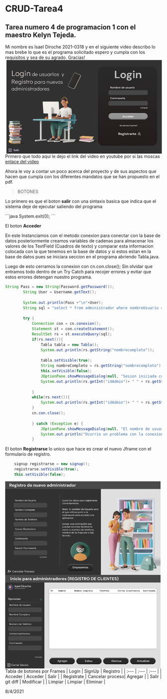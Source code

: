 <h1>CRUD-Tarea4</h1>
<h2>Tarea numero 4 de programacion 1 con el maestro Kelyn Tejeda.</h2>

Mi nombre es Isael Diroche 2021-0318 y en el siguiente video describo lo mas brebe lo que es el programa solicitado espero y cumpla con los requisitos y sea de su agrado. Gracias!  
<img src="MySQL_CRUD/src/mysql_crud/images/login_usuarios.png" width="500" height="300" align="right" title="Login del proyecto">

Primero que todo aqui le dejo el link del video en youtube por si las moscas <a href="https://youtu.be/1cw4r2YS49s">enlace del video </a> </br>

Ahora le voy a contar un poco acerca del proyecto y de sus aspectos que hacen que cumpla con los diferentes mandatos que se han propuesto en el pdf.


>BOTONES

<p>Lo primero es que el boton <b>salir</b> con una sintaxis basica que indica que el sistema deje de ejecutar saliendo del programa</p>
```java
System.exit(0);
```
</br>

<p>El boton <b>Acceder</b></p> En este Instanciamos con el metodo conexion para conectar con la base de datos posteriormente creamos variables de cadenas para almacenar los valores de los TextField (Cuadros de texto) y comparar esta informacion colocada con la que tenemos en la base de datos y si estos estan en la base de datos pues se iniciara seccion en el programa abriendo Tabla.java.</br>

Luego de esto cerramos la conexion con cn.con.close();  Sin olvidar que entramos todo dentro de un Try Catch para recojer errores y evitar que estos errores detengan nuestro programa.
```java
String Pass = new String(Password.getPassword());
        String User = Username.getText();
        
        System.out.println(Pass +"\n"+User);
        String sql = "select * from administrador where nombreUsuario = '" + User + "' and contrasena = '"+ Pass + "'";

        try {
            Connection con = cn.conexion();
            Statement st = con.createStatement();
            ResultSet rs = st.executeQuery(sql);
            if(rs.next()){
                Tabla tabla = new Tabla();
                System.out.println(rs.getString("nombrecompleto"));
                
                tabla.setVisible(true);
                String nombreCompleto = rs.getString("nombrecompleto");
                this.setVisible(false);
                JOptionPane.showMessageDialog(null, "Sesion iniciada correctamente!");
                System.out.println(rs.getInt("idAdmin")+ " " + rs.getString("nombrecompleto"));
                            
            }
            while(rs.next()){
                System.out.println(rs.getInt("idAdmin")+ " " + rs.getString("nombreUsuario"));
            }
            cn.con.close();

            } catch (Exception e) {
                JOptionPane.showMessageDialog(null, "El nombre de usuario o la contraseña es incorrecta.");
                System.out.println("Ocurrio un problema con la conexion " + e);
            }
```

El boton <b>Registrarse</b> lo unico que hace es crear el nuevo Jframe con el formulario de registro. 
```java
    signup registrarse = new signup();
    registrarse.setVisible(true);
    this.setVisible(false);
```

<img src="MySQL_CRUD/src/mysql_crud/images/registro_administradores2.png" width="500" height="300" align="left" title="Ingreso de administrador">



<img src="MySQL_CRUD/src/mysql_crud/images/inicio_administradores3.png" width="500" height="300" align="left" title="Registro del proyecto">





Tabla de botones por Frames
| Login      | SignUp          | Registro  |
| :---       | :---            | :---      |
| Acceder    | Acceder         | Salir     |
| Registrate | Cancelar proceso| Agregar   |
| Salir      | git diff        | Modificar |
| Limpiar    | Limpiar         | Eliminar  |


8/4/2021

